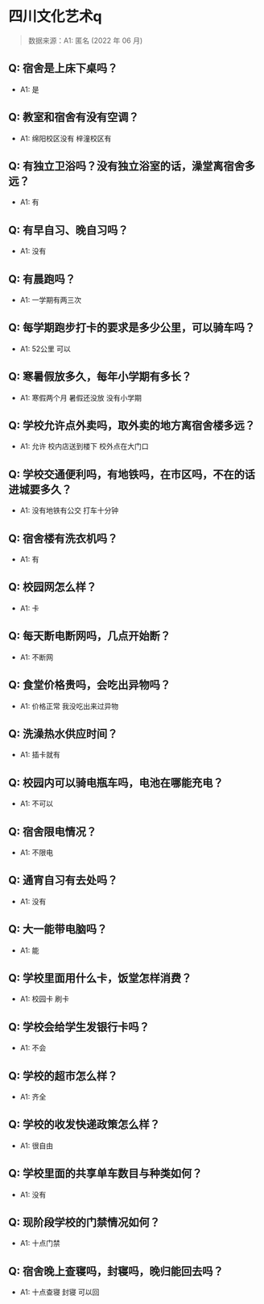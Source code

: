 # 四川文化艺术q

> 数据来源：A1: 匿名 (2022 年 06 月)

## Q: 宿舍是上床下桌吗？

- A1: 是

## Q: 教室和宿舍有没有空调？

- A1: 绵阳校区没有 梓潼校区有

## Q: 有独立卫浴吗？没有独立浴室的话，澡堂离宿舍多远？

- A1: 有

## Q: 有早自习、晚自习吗？

- A1: 没有

## Q: 有晨跑吗？

- A1: 一学期有两三次

## Q: 每学期跑步打卡的要求是多少公里，可以骑车吗？

- A1: 52公里 可以

## Q: 寒暑假放多久，每年小学期有多长？

- A1: 寒假两个月 暑假还没放 没有小学期

## Q: 学校允许点外卖吗，取外卖的地方离宿舍楼多远？

- A1: 允许 校内店送到楼下 校外点在大门口

## Q: 学校交通便利吗，有地铁吗，在市区吗，不在的话进城要多久？

- A1: 没有地铁有公交 打车十分钟

## Q: 宿舍楼有洗衣机吗？

- A1: 有

## Q: 校园网怎么样？

- A1: 卡

## Q: 每天断电断网吗，几点开始断？

- A1: 不断网

## Q: 食堂价格贵吗，会吃出异物吗？

- A1: 价格正常 我没吃出来过异物

## Q: 洗澡热水供应时间？

- A1: 插卡就有

## Q: 校园内可以骑电瓶车吗，电池在哪能充电？

- A1: 不可以

## Q: 宿舍限电情况？

- A1: 不限电

## Q: 通宵自习有去处吗？

- A1: 没有

## Q: 大一能带电脑吗？

- A1: 能

## Q: 学校里面用什么卡，饭堂怎样消费？

- A1: 校园卡 刷卡

## Q: 学校会给学生发银行卡吗？

- A1: 不会

## Q: 学校的超市怎么样？

- A1: 齐全

## Q: 学校的收发快递政策怎么样？

- A1: 很自由

## Q: 学校里面的共享单车数目与种类如何？

- A1: 没有

## Q: 现阶段学校的门禁情况如何？

- A1: 十点门禁

## Q: 宿舍晚上查寝吗，封寝吗，晚归能回去吗？

- A1: 十点查寝 封寝 可以回

